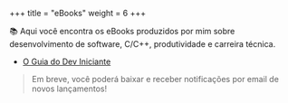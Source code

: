 +++
title = "eBooks"
weight = 6
+++

📚 Aqui você encontra os eBooks produzidos por mim sobre desenvolvimento de software, C/C++, produtividade e carreira técnica.

- [O Guia do Dev Iniciante](/ebooks/guia)

> Em breve, você poderá baixar e receber notificações por email de novos lançamentos!
